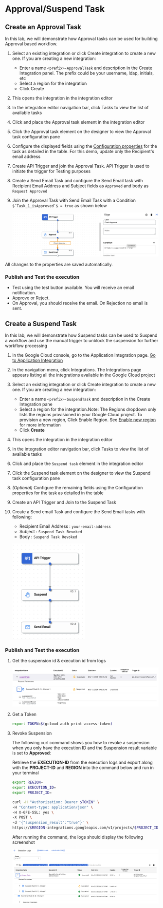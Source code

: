 # Approval/Suspend Task

## Create an Approval Task

In this lab, we will demonstrate how Approval tasks can be used for building Approval based workflow.

1. Select an existing integration or click Create integration to create a new one.
If you are creating a new integration:
    - Enter a name `<prefix>-ApprovalTask` and description in the Create Integration panel. The prefix could be your username, ldap, initials, etc
    - Select a region for the integration
    - Click Create
2. This opens the integration in the integration editor
3. In the integration editor navigation bar, click Tasks to view the list of available tasks
4. Click and place the Approval task element in the integration editor
5. Click the Approval task element on the designer to view the Approval task configuration pane
6. Configure the displayed fields using the [Configuration properties](https://cloud.google.com/application-integration/docs/configure-approval-task#params) for the task as detailed in the table. For this demo, update only the Recipient's email address
7. Create API Trigger and join the Approval Task. API Trigger is used to initiate the trigger for Testing purposes
8. Create a Send Email Task and configure the Send Email task with Recipient Email Address and Subject fields as `Approved` and body as `Request Approved`
9. Join the Approval Task with Send Email Task with a Condition ``$`Task_1_isApproved`$ = true`` as shown below 

    ![alt text](images/integration.png)

All changes to the properties are saved automatically.

### Publish and Test the execution

- Test using the test button available.  You will receive an email notification. 
- Approve or Reject.
- On Approval, you should receive the email. On Rejection no email is sent.

## Create a Suspend Task

In this lab, we will demonstrate how Suspend tasks can be used to Suspend a workflow and use the manual trigger to unblock the suspension for further workflow processing

1. In the Google Cloud console, go to the Application Integration page. [Go to Application Integration](https://console.cloud.google.com/integrations)
2. In the navigation menu, click Integrations. The Integrations page appears listing all the integrations available in the Google Cloud project
3. Select an existing integration or click Create integration to create a new one. If you are creating a new integration:
   - Enter a name `<prefix>-SuspendTask` and description in the Create Integration pane
   - Select a region for the integration.Note: The Regions dropdown only lists the regions provisioned in your Google Cloud project. To provision a new region, Click Enable Region. See [Enable new region](https://cloud.google.com/application-integration/docs/enable-new-region) for more information
   - Click **Create**
4. This opens the integration in the integration editor
5. In the integration editor navigation bar, click Tasks to view the list of available tasks
6. Click and place the `Suspend task` element in the integration editor
7. Click the Suspend task element on the designer to view the Suspend task configuration pane
8. *(Optional)* Configure the remaining fields using the Configuration properties for the task as detailed in the table
9. Create an API Trigger and Join to the Suspend Task
10. Create a Send email Task and configure the Send Email tasks with following:
    - Recipient Email Address : `your-email-address`
    - Subject :  `Suspend Task Revoked`
    - Body : `Suspend Task Revoked`
    
     ![alt text](images/integration2.png)

### Publish and Test the execution

1. Get the suspension id & execution id from logs

    ![alt text](images/suspend.png)

2. Get a Token
    ```sh
    export TOKEN=$(gcloud auth print-access-token)
    ```

3. Revoke Suspension

    The following curl command shows you how to revoke a suspension when you only have the execution ID and the Suspension result variable is set to **Approved**:

    Retrieve the **EXECUTION-ID** from the execution logs and export along with the **PROJECT-ID** and **REGION** into the command below and run in your terminal

    ```sh
    export REGION=
    export EXECUTION_ID=
    export PROJECT_ID=
    ```

    ```sh
    curl -H "Authorization: Bearer $TOKEN" \
    -H "Content-type: application/json" \
    -H X-GFE-SSL: yes \
    -X POST \
    -d '{"suspension_result":"true"}' \
    https://$REGION-integrations.googleapis.com/v1/projects/$PROJECT_ID/locations/$REGION/integrations/-/executions/$EXECUTION_ID/suspensions/-:lift
    ```

    After running the command, the logs should display the following screenshot

    ![alt text](images/suspend2.png)